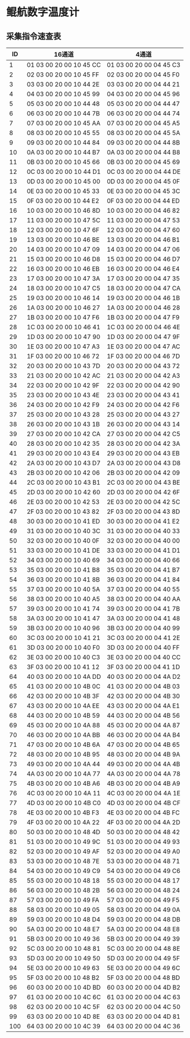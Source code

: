 # 鲲航数字温度计

## 采集指令速查表

|   ID  |           16通道          |           4通道           |
|   --- |           ---             |           ---             |
|	1	|	01 03 00 20 00 10 45 CC	|	01 03 00 20 00 04 45 C3	|	
|	2	|	02 03 00 20 00 10 45 FF	|	02 03 00 20 00 04 45 F0	|	
|	3	|	03 03 00 20 00 10 44 2E	|	03 03 00 20 00 04 44 21	|	
|	4	|	04 03 00 20 00 10 45 99	|	04 03 00 20 00 04 45 96	|	
|	5	|	05 03 00 20 00 10 44 48	|	05 03 00 20 00 04 44 47	|	
|	6	|	06 03 00 20 00 10 44 7B	|	06 03 00 20 00 04 44 74	|	
|	7	|	07 03 00 20 00 10 45 AA	|	07 03 00 20 00 04 45 A5	|	
|	8	|	08 03 00 20 00 10 45 55	|	08 03 00 20 00 04 45 5A	|	
|	9	|	09 03 00 20 00 10 44 84	|	09 03 00 20 00 04 44 8B	|	
|	10	|	0A 03 00 20 00 10 44 B7	|	0A 03 00 20 00 04 44 B8	|	
|	11	|	0B 03 00 20 00 10 45 66	|	0B 03 00 20 00 04 45 69	|	
|	12	|	0C 03 00 20 00 10 44 D1	|	0C 03 00 20 00 04 44 DE	|	
|	13	|	0D 03 00 20 00 10 45 00	|	0D 03 00 20 00 04 45 0F	|	
|	14	|	0E 03 00 20 00 10 45 33	|	0E 03 00 20 00 04 45 3C	|	
|	15	|	0F 03 00 20 00 10 44 E2	|	0F 03 00 20 00 04 44 ED	|	
|	16	|	10 03 00 20 00 10 46 8D	|	10 03 00 20 00 04 46 82	|	
|	17	|	11 03 00 20 00 10 47 5C	|	11 03 00 20 00 04 47 53	|	
|	18	|	12 03 00 20 00 10 47 6F	|	12 03 00 20 00 04 47 60	|	
|	19	|	13 03 00 20 00 10 46 BE	|	13 03 00 20 00 04 46 B1	|	
|	20	|	14 03 00 20 00 10 47 09	|	14 03 00 20 00 04 47 06	|	
|	21	|	15 03 00 20 00 10 46 D8	|	15 03 00 20 00 04 46 D7	|	
|	22	|	16 03 00 20 00 10 46 EB	|	16 03 00 20 00 04 46 E4	|	
|	23	|	17 03 00 20 00 10 47 3A	|	17 03 00 20 00 04 47 35	|	
|	24	|	18 03 00 20 00 10 47 C5	|	18 03 00 20 00 04 47 CA	|	
|	25	|	19 03 00 20 00 10 46 14	|	19 03 00 20 00 04 46 1B	|	
|	26	|	1A 03 00 20 00 10 46 27	|	1A 03 00 20 00 04 46 28	|	
|	27	|	1B 03 00 20 00 10 47 F6	|	1B 03 00 20 00 04 47 F9	|	
|	28	|	1C 03 00 20 00 10 46 41	|	1C 03 00 20 00 04 46 4E	|	
|	29	|	1D 03 00 20 00 10 47 90	|	1D 03 00 20 00 04 47 9F	|	
|	30	|	1E 03 00 20 00 10 47 A3	|	1E 03 00 20 00 04 47 AC	|	
|	31	|	1F 03 00 20 00 10 46 72	|	1F 03 00 20 00 04 46 7D	|	
|	32	|	20 03 00 20 00 10 43 7D	|	20 03 00 20 00 04 43 72	|	
|	33	|	21 03 00 20 00 10 42 AC	|	21 03 00 20 00 04 42 A3	|	
|	34	|	22 03 00 20 00 10 42 9F	|	22 03 00 20 00 04 42 90	|	
|	35	|	23 03 00 20 00 10 43 4E	|	23 03 00 20 00 04 43 41	|	
|	36	|	24 03 00 20 00 10 42 F9	|	24 03 00 20 00 04 42 F6	|	
|	37	|	25 03 00 20 00 10 43 28	|	25 03 00 20 00 04 43 27	|	
|	38	|	26 03 00 20 00 10 43 1B	|	26 03 00 20 00 04 43 14	|	
|	39	|	27 03 00 20 00 10 42 CA	|	27 03 00 20 00 04 42 C5	|	
|	40	|	28 03 00 20 00 10 42 35	|	28 03 00 20 00 04 42 3A	|	
|	41	|	29 03 00 20 00 10 43 E4	|	29 03 00 20 00 04 43 EB	|	
|	42	|	2A 03 00 20 00 10 43 D7	|	2A 03 00 20 00 04 43 D8	|	
|	43	|	2B 03 00 20 00 10 42 06	|	2B 03 00 20 00 04 42 09	|	
|	44	|	2C 03 00 20 00 10 43 B1	|	2C 03 00 20 00 04 43 BE	|	
|	45	|	2D 03 00 20 00 10 42 60	|	2D 03 00 20 00 04 42 6F	|	
|	46	|	2E 03 00 20 00 10 42 53	|	2E 03 00 20 00 04 42 5C	|	
|	47	|	2F 03 00 20 00 10 43 82	|	2F 03 00 20 00 04 43 8D	|	
|	48	|	30 03 00 20 00 10 41 ED	|	30 03 00 20 00 04 41 E2	|	
|	49	|	31 03 00 20 00 10 40 3C	|	31 03 00 20 00 04 40 33	|	
|	50	|	32 03 00 20 00 10 40 0F	|	32 03 00 20 00 04 40 00	|	
|	51	|	33 03 00 20 00 10 41 DE	|	33 03 00 20 00 04 41 D1	|	
|	52	|	34 03 00 20 00 10 40 69	|	34 03 00 20 00 04 40 66	|	
|	53	|	35 03 00 20 00 10 41 B8	|	35 03 00 20 00 04 41 B7	|	
|	54	|	36 03 00 20 00 10 41 8B	|	36 03 00 20 00 04 41 84	|	
|	55	|	37 03 00 20 00 10 40 5A	|	37 03 00 20 00 04 40 55	|	
|	56	|	38 03 00 20 00 10 40 A5	|	38 03 00 20 00 04 40 AA	|	
|	57	|	39 03 00 20 00 10 41 74	|	39 03 00 20 00 04 41 7B	|	
|	58	|	3A 03 00 20 00 10 41 47	|	3A 03 00 20 00 04 41 48	|	
|	59	|	3B 03 00 20 00 10 40 96	|	3B 03 00 20 00 04 40 99	|	
|	60	|	3C 03 00 20 00 10 41 21	|	3C 03 00 20 00 04 41 2E	|	
|	61	|	3D 03 00 20 00 10 40 F0	|	3D 03 00 20 00 04 40 FF	|	
|	62	|	3E 03 00 20 00 10 40 C3	|	3E 03 00 20 00 04 40 CC	|	
|	63	|	3F 03 00 20 00 10 41 12	|	3F 03 00 20 00 04 41 1D	|	
|	64	|	40 03 00 20 00 10 4A DD	|	40 03 00 20 00 04 4A D2	|	
|	65	|	41 03 00 20 00 10 4B 0C	|	41 03 00 20 00 04 4B 03	|	
|	66	|	42 03 00 20 00 10 4B 3F	|	42 03 00 20 00 04 4B 30	|	
|	67	|	43 03 00 20 00 10 4A EE	|	43 03 00 20 00 04 4A E1	|	
|	68	|	44 03 00 20 00 10 4B 59	|	44 03 00 20 00 04 4B 56	|	
|	69	|	45 03 00 20 00 10 4A 88	|	45 03 00 20 00 04 4A 87	|	
|	70	|	46 03 00 20 00 10 4A BB	|	46 03 00 20 00 04 4A B4	|	
|	71	|	47 03 00 20 00 10 4B 6A	|	47 03 00 20 00 04 4B 65	|	
|	72	|	48 03 00 20 00 10 4B 95	|	48 03 00 20 00 04 4B 9A	|	
|	73	|	49 03 00 20 00 10 4A 44	|	49 03 00 20 00 04 4A 4B	|	
|	74	|	4A 03 00 20 00 10 4A 77	|	4A 03 00 20 00 04 4A 78	|	
|	75	|	4B 03 00 20 00 10 4B A6	|	4B 03 00 20 00 04 4B A9	|	
|	76	|	4C 03 00 20 00 10 4A 11	|	4C 03 00 20 00 04 4A 1E	|	
|	77	|	4D 03 00 20 00 10 4B C0	|	4D 03 00 20 00 04 4B CF	|	
|	78	|	4E 03 00 20 00 10 4B F3	|	4E 03 00 20 00 04 4B FC	|	
|	79	|	4F 03 00 20 00 10 4A 22	|	4F 03 00 20 00 04 4A 2D	|	
|	80	|	50 03 00 20 00 10 48 4D	|	50 03 00 20 00 04 48 42	|	
|	81	|	51 03 00 20 00 10 49 9C	|	51 03 00 20 00 04 49 93	|	
|	82	|	52 03 00 20 00 10 49 AF	|	52 03 00 20 00 04 49 A0	|	
|	83	|	53 03 00 20 00 10 48 7E	|	53 03 00 20 00 04 48 71	|	
|	84	|	54 03 00 20 00 10 49 C9	|	54 03 00 20 00 04 49 C6	|	
|	85	|	55 03 00 20 00 10 48 18	|	55 03 00 20 00 04 48 17	|	
|	86	|	56 03 00 20 00 10 48 2B	|	56 03 00 20 00 04 48 24	|	
|	87	|	57 03 00 20 00 10 49 FA	|	57 03 00 20 00 04 49 F5	|	
|	88	|	58 03 00 20 00 10 49 05	|	58 03 00 20 00 04 49 0A	|	
|	89	|	59 03 00 20 00 10 48 D4	|	59 03 00 20 00 04 48 DB	|	
|	90	|	5A 03 00 20 00 10 48 E7	|	5A 03 00 20 00 04 48 E8	|	
|	91	|	5B 03 00 20 00 10 49 36	|	5B 03 00 20 00 04 49 39	|	
|	92	|	5C 03 00 20 00 10 48 81	|	5C 03 00 20 00 04 48 8E	|	
|	93	|	5D 03 00 20 00 10 49 50	|	5D 03 00 20 00 04 49 5F	|	
|	94	|	5E 03 00 20 00 10 49 63	|	5E 03 00 20 00 04 49 6C	|	
|	95	|	5F 03 00 20 00 10 48 B2	|	5F 03 00 20 00 04 48 BD	|	
|	96	|	60 03 00 20 00 10 4D BD	|	60 03 00 20 00 04 4D B2	|	
|	97	|	61 03 00 20 00 10 4C 6C	|	61 03 00 20 00 04 4C 63	|	
|	98	|	62 03 00 20 00 10 4C 5F	|	62 03 00 20 00 04 4C 50	|	
|	99	|	63 03 00 20 00 10 4D 8E	|	63 03 00 20 00 04 4D 81	|	
|	100	|	64 03 00 20 00 10 4C 39	|	64 03 00 20 00 04 4C 36	|	     